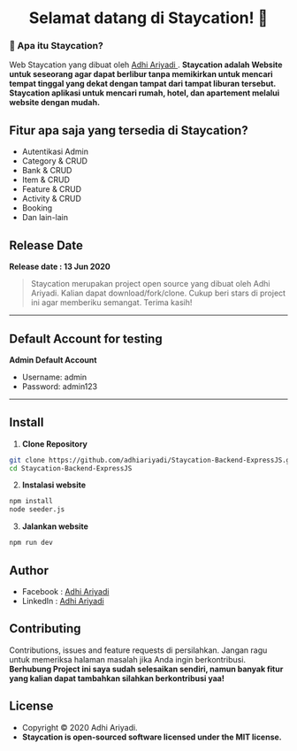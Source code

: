 <h1 align="center">Selamat datang di Staycation! 👋</h1>

### 🤔 Apa itu Staycation?

Web Staycation yang dibuat oleh <a href="https://github.com/adhiariyadi"> Adhi Ariyadi </a>. **Staycation adalah Website untuk seseorang agar dapat berlibur tanpa memikirkan untuk mencari tempat tinggal yang dekat dengan tampat dari tampat liburan tersebut. Staycation aplikasi untuk mencari rumah, hotel, dan apartement melalui website dengan mudah.**

## Fitur apa saja yang tersedia di Staycation?

- Autentikasi Admin
- Category & CRUD
- Bank & CRUD
- Item & CRUD
- Feature & CRUD
- Activity & CRUD
- Booking
- Dan lain-lain

## Release Date

**Release date : 13 Jun 2020**

> Staycation merupakan project open source yang dibuat oleh Adhi Ariyadi. Kalian dapat download/fork/clone. Cukup beri stars di project ini agar memberiku semangat. Terima kasih!

---

## Default Account for testing

**Admin Default Account**

- Username: admin
- Password: admin123

---

## Install

1. **Clone Repository**

```bash
git clone https://github.com/adhiariyadi/Staycation-Backend-ExpressJS.git
cd Staycation-Backend-ExpressJS
```

2. **Instalasi website**

```bash
npm install
node seeder.js
```

3. **Jalankan website**

```bash
npm run dev
```

## Author

- Facebook : <a href="https://web.facebook.com/profile.php?id=100007787444809"> Adhi Ariyadi</a>
- LinkedIn : <a href="https://www.linkedin.com/in/adhi-ariyadi-62164a1a0/"> Adhi Ariyadi</a>

## Contributing

Contributions, issues and feature requests di persilahkan.
Jangan ragu untuk memeriksa halaman masalah jika Anda ingin berkontribusi. **Berhubung Project ini saya sudah selesaikan sendiri, namun banyak fitur yang kalian dapat tambahkan silahkan berkontribusi yaa!**

## License

- Copyright © 2020 Adhi Ariyadi.
- **Staycation is open-sourced software licensed under the MIT license.**
